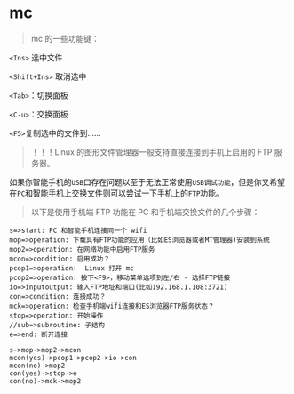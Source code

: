 <link href="../../css/style.css" rel="stylesheet" type="text/css" />

# mc
> mc 的一些功能键：

`<Ins>` 选中文件

`<Shift+Ins>` 取消选中

`<Tab>`：切换面板

`<C-u>`：交换面板

`<F5>`复制选中的文件到……

> ！！！Linux 的图形文件管理器一般支持直接连接到手机上启用的 FTP 服务器。

如果你智能手机的`USB`口存在问题以至于无法正常使用`USB调试功能`，但是你又希望在`PC`和智能手机上交换文件则可以尝试一下手机上的`FTP`功能。

> 以下是使用手机端 FTP 功能在 PC 和手机端交换文件的几个步骤：

```flow
s=>start: PC 和智能手机连接同一个 wifi
mop=>operation: 下载具有FTP功能的应用（比如ES浏览器或者MT管理器)安装到系统
mop2=>operation: 在网络功能中启用FTP服务
mcon=>condition: 启用成功？
pcop1=>operation:  Linux 打开 mc
pcop2=>operation: 按下<F9>，移动菜单选项到左/右 - 选择FTP链接
io=>inputoutput: 输入FTP地址和端口(比如192.168.1.108:3721)
con=>condition: 连接成功？
mck=>operation: 检查手机端wifi连接和ES浏览器FTP服务状态？
stop=>operation: 开始操作
//sub=>subroutine: 子结构
e=>end: 断开连接

s->mop->mop2->mcon
mcon(yes)->pcop1->pcop2->io->con
mcon(no)->mop2
con(yes)->stop->e
con(no)->mck->mop2

```
